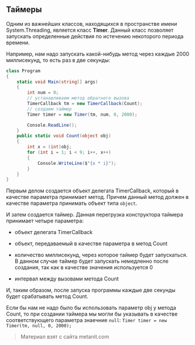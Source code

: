 ## Таймеры

Одним из важнейших классов, находящихся в пространстве имени System.Threading, является класс **Timer**. Данный класс позволяет запускать определенные действия по истечению некоторого периода времени.

Например, нам надо запускать какой-нибудь метод через каждые 2000 миллисекунд, то есть раз в две секунды:

```cs
class Program
{
    static void Main(string[] args)
    {
        int num = 0; 
        // устанавливаем метод обратного вызова
        TimerCallback tm = new TimerCallback(Count);
        // создаем таймер
        Timer timer = new Timer(tm, num, 0, 2000);

        Console.ReadLine();
    }
    public static void Count(object obj)
    {
        int x = (int)obj;
        for (int i = 1; i < 9; i++, x++)
        {
            Console.WriteLine($"{x * i}");      
        }
    }
}
```

Первым делом создается объект делегата TimerCallback, который в качестве параметра принимает метод. Причем данный метод должен в качестве параметра принимать объект типа `object`.

И затем создается таймер. Данная перегрузка конструктора таймера принимает четыре параметра:

- объект делегата TimerCallback

- объект, передаваемый в качестве параметра в метод Count

- количество миллисекунд, через которое таймер будет запускаться. В данном случае таймер будет запускать немедленно после создания, так 
как в качестве значения используется 0

- интервал между вызовами метода Count

И, таким образом, после запуска программы каждые две секунды будет срабатывать метод Count.

Если бы нам не надо было бы использовать параметр obj у метода Count, то при создании таймера мы могли бы указывать в качестве соответствующего параметра знаечние `null`: `Timer timer = new Timer(tm, null, 0, 2000);`


> Материал взят с сайта metanit.com